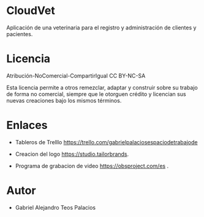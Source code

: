 # CloudVet
Aplicación de una veterinaria para el registro y administración de clientes y pacientes. 

#  Licencia
Atribución-NoComercial-CompartirIgual
CC BY-NC-SA

Esta licencia permite a otros remezclar, adaptar y construir sobre su trabajo de forma no comercial, siempre que le otorguen crédito y licencian sus nuevas creaciones bajo los mismos términos.

# Enlaces
- Tableros de Trelllo
https://trello.com/gabrielpalaciosespaciodetrabajode

- Creacion del  logo
https://studio.tailorbrands.
- Programa de grabacion de video
https://obsproject.com/es .

# Autor
- Gabriel Alejandro Teos Palacios
